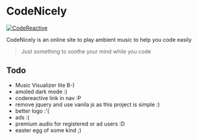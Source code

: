 # CodeNicely
[![CodeReactive](http://rockitech.net/codenicely/data/img/powered-codereactive.png)](http://rockitech.net/)

CodeNicely is an online site to play ambient music to help you code easily


> Just something to soothe your mind while you code

## Todo

* Music Visualizer lite B-)
* amoled dark mode :)
* codereactive link in nav :P
* remove jquery and use vanila js as this project is simple :)
* better logo :'(
* ads :(
* premium audio for registered or ad users :D
* easter egg of some kind ;)
